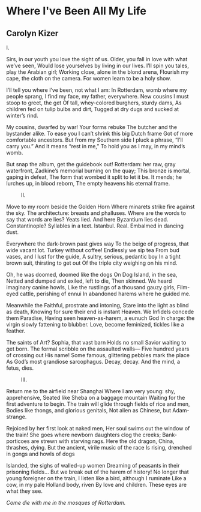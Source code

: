 # Where I've Been All My Life
## Carolyn Kizer
I.

Sirs, in our youth you love the sight of us.
Older, you fall in love with what we’ve seen,
Would lose yourselves by living in our lives.
I’ll spin you tales, play the Arabian girl;
Working close, alone in the blond arena,
Flourish my cape, the cloth on the camera.
For women learn to be a holy show.

I’ll tell you where I’ve been, not what I am:
In Rotterdam, womb where my people sprang,
I find my face, my father, everywhere.
New cousins I must stoop to greet, the get
Of tall, whey-colored burghers, sturdy dams,
As children fed on tulip bulbs and dirt,
Tugged at dry dugs and sucked at winter’s rind.

My cousins, dwarfed by war! Your forms rebuke
The butcher and the bystander alike.
To ease you I can’t shrink this big Dutch frame
Got of more comfortable ancestors.
But from my Southern side I pluck a phrase,
“I’ll carry you.” And it means “rest in me,”
To hold you as I may, in my mind’s womb.

But snap the album, get the guidebook out!
Rotterdam: her raw, gray waterfront,
Zadkine’s memorial burning on the quay;
This bronze is mortal, gaping in defeat,
The form that wombed it split to let it be.
It mends; he lurches up, in blood reborn,
The empty heavens his eternal frame.


          II.

Move to my room beside the Golden Horn
Where minarets strike fire against the sky.
The architecture: breasts and phalluses.
Where are the words to say that words are lies?
Yeats lied. And here Byzantium lies dead.
Constantinople? Syllables in a text.
Istanbul. Real. Embalmed in dancing dust.

Everywhere the dark-brown past gives way
To the beige of progress, that wide vacant lot.
Turkey without coffee! Endlessly we sip tea
From bud vases, and I lust for the guide,
A sultry, serious, pedantic boy
In a tight brown suit, thirsting to get out
Of the triple city weighing on his mind.

Oh, he was doomed, doomed like the dogs
On Dog Island, in the sea,
Netted and dumped and exiled, left to die,
Then skinned. We heard imaginary canine howls,
Like the rustlings of a thousand gauzy girls,
Film-eyed cattle, perishing of ennui
In abandoned harems where he guided me.

Meanwhile the Faithful, prostrate and intoning,
Stare into the light as blind as death,
Knowing for sure their end is instant Heaven.
We Infidels concede them Paradise,
Having seen heaven-as-harem, a eunuch God
In charge: the virgin slowly fattening to blubber.
Love, become feminized, tickles like a feather.

The saints of Art? Sophia, that vast barn
Holds no small Savior waiting to get born.
The formal scribble on the assaulted walls—
Five hundred years of crossing out His name!
Some famous, glittering pebbles mark the place
As God’s most grandiose sarcophagus.
Decay, decay. And the mind, a fetus, dies.


          III.

Return me to the airfield near Shanghai
Where I am very young: shy, apprehensive,
Seated like Sheba on a baggage mountain
Waiting for the first adventure to begin.
The train will glide through fields of rice and men,
Bodies like thongs, and glorious genitals,
Not alien as Chinese, but Adam-strange.

Rejoiced by her first look at naked men,
Her soul swims out the window of the train!
She goes where newborn daughters clog the creeks;
Bank-porticoes are strewn with starving rags.
Here the old dragon, China, thrashes, dying.
But the ancient, virile music of the race
Is rising, drenched in gongs and howls of dogs

Islanded, the sighs of walled-up women
Dreaming of peasants in their prisoning fields…
But we break out of the harem of history!
No longer that young foreigner on the train,
I listen like a bird, although I ruminate
Like a cow, in my pale Holland body, riven
By love and children. These eyes are what they see.

 _Come die with me in the mosques of Rotterdam._